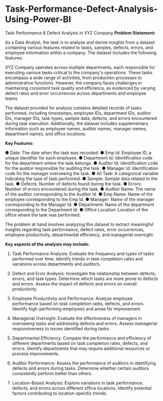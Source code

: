 # Task-Performance-Defect-Analysis-Using-Power-BI
Task Performance &amp; Defect Analysis in XYZ Company
**Problem Statement:**

As a Data Analyst, the task is to analyze and derive insights from a dataset containing various features related to tasks, samples, defects, errors, and employee information within a company. The dataset includes the following features:

XYZ Company operates across multiple departments, each responsible for executing various tasks critical to the company's operations. These tasks encompass a wide range of activities, from production processes to administrative functions. However, the company faces challenges in maintaining consistent task quality and efficiency, as evidenced by varying defect rates and error occurrences across departments and employee teams.

The dataset provided for analysis contains detailed records of tasks performed, including timestamps, employee IDs, department IDs, auditor IDs, manager IDs, task types, sample data, defects, and errors encountered during task execution. Additionally, the dataset includes supplementary information such as employee names, auditor names, manager names, department names, and office locations.

**Key Features:**

●	Date: The date when the task was recorded.
●	Emp Id: Employee ID, a unique identifier for each employee.
●	Department Id: Identification code for the department where the task belongs.
●	Auditor Id: Identification code for the auditor responsible for auditing the task.
●	Manager Id: Identification code for the manager overseeing the task.
●	All Task: A categorical variable indicating the type of task performed.
●	Sample: Sample data related to the task.
●	Defects: Number of defects found during the task.
●	Errors: Number of errors encountered during the task.
●	Auditor Name: The name of the auditor corresponding to the Auditor Id.
●	Emp Name: Name of the employee corresponding to the Emp Id.
●	Manager: Name of the manager corresponding to the Manager Id.
●	Department: Name of the department corresponding to the Department Id.
●	Office Location: Location of the office where the task was performed.

The problem at hand involves analyzing this dataset to extract meaningful insights regarding task performance, defect rates, error occurrences, employee productivity, departmental efficiency, and managerial oversight. 

**Key aspects of the analysis may include:**

1.	Task Performance Analysis: Evaluate the frequency and types of tasks performed over time. Identify trends in task completion rates and variations across departments and auditors.

2.	Defect and Error Analysis: Investigate the relationship between defects, errors, and task types. Determine which tasks are more prone to defects and errors. Assess the impact of defects and errors on overall productivity.

3.	Employee Productivity and Performance: Analyze employee performance based on task completion rates, defects, and errors. Identify high-performing employees and areas for improvement.

4.	Managerial Oversight: Evaluate the effectiveness of managers in overseeing tasks and addressing defects and errors. Assess managerial responsiveness to issues identified during tasks.

5.	Departmental Efficiency: Compare the performance and efficiency of different departments based on task completion rates, defects, and errors. Identify departments that may require additional resources or process improvements.

6.	Auditor Performance: Assess the performance of auditors in identifying defects and errors during tasks. Determine whether certain auditors consistently perform better than others.

7.	Location-Based Analysis: Explore variations in task performance, defects, and errors across different office locations. Identify potential factors contributing to location-specific trends.
